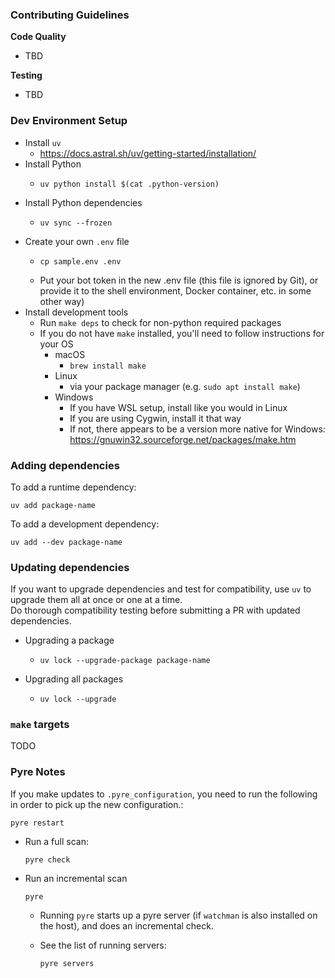 ### Contributing Guidelines
**Code Quality**
* TBD

**Testing**
* TBD

### Dev Environment Setup

* Install `uv`
  * https://docs.astral.sh/uv/getting-started/installation/
* Install Python
  * ```shell
    uv python install $(cat .python-version)
    ```
* Install Python dependencies
  * ```shell
    uv sync --frozen
    ```
* Create your own `.env` file
  * ```shell
    cp sample.env .env
    ```
  * Put your bot token in the new .env file (this file is ignored by Git),
  or provide it to the shell environment, Docker container, etc. in some other way)
* Install development tools
  * Run `make deps` to check for non-python required packages
  * If you do not have `make` installed, you'll need to follow instructions for your OS
    * macOS
      * `brew install make`
    * Linux
      * via your package manager (e.g. `sudo apt install make`)
    * Windows
      * If you have WSL setup, install like you would in Linux
      * If you are using Cygwin, install it that way
      * If not, there appears to be a version more native for Windows: https://gnuwin32.sourceforge.net/packages/make.htm

### Adding dependencies
To add a runtime dependency:
```shell
uv add package-name
```
To add a development dependency:
```shell
uv add --dev package-name
```

### Updating dependencies
If you want to upgrade dependencies and test for compatibility, 
use `uv` to upgrade them all at once or one at a time.  
Do thorough compatibility testing before submitting a PR 
with updated dependencies.

* Upgrading a package
  * ```shell
    uv lock --upgrade-package package-name
    ```
* Upgrading all packages
  * ```shell
    uv lock --upgrade
    ```

### `make` targets
TODO

### Pyre Notes
If you make updates to `.pyre_configuration`, 
you need to run the following in order to pick up the new configuration.:
```shell
pyre restart
```

* Run a full scan:
  ```shell
  pyre check
  ```

* Run an incremental scan
  ```shell
  pyre
  ```
  * Running `pyre` starts up a pyre server (if `watchman` is also installed on the host),
and does an incremental check.

  * See the list of running servers:
    ```shell
    pyre servers
    ```



